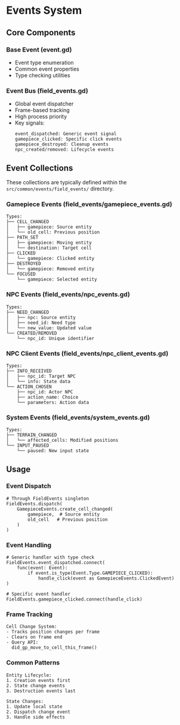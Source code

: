 # Events System

## Core Components

### Base Event (event.gd)
- Event type enumeration
- Common event properties
- Type checking utilities

### Event Bus (field_events.gd)
- Global event dispatcher
- Frame-based tracking
- High process priority
- Key signals:
  ```
  event_dispatched: Generic event signal
  gamepiece_clicked: Specific click events
  gamepiece_destroyed: Cleanup events
  npc_created/removed: Lifecycle events
  ```

## Event Collections

These collections are typically defined within the `src/common/events/field_events/` directory.

### Gamepiece Events (field_events/gamepiece_events.gd)
```
Types:
├── CELL_CHANGED
│   ├── gamepiece: Source entity
│   └── old_cell: Previous position
├── PATH_SET
│   ├── gamepiece: Moving entity
│   └── destination: Target cell
├── CLICKED
│   └── gamepiece: Clicked entity
├── DESTROYED
│   └── gamepiece: Removed entity
└── FOCUSED
    └── gamepiece: Selected entity
```

### NPC Events (field_events/npc_events.gd)
```
Types:
├── NEED_CHANGED
│   ├── npc: Source entity
│   ├── need_id: Need type
│   └── new_value: Updated value
└── CREATED/REMOVED
    └── npc_id: Unique identifier
```

### NPC Client Events (field_events/npc_client_events.gd)
```
Types:
├── INFO_RECEIVED
│   ├── npc_id: Target NPC
│   └── info: State data
└── ACTION_CHOSEN
    ├── npc_id: Actor NPC
    ├── action_name: Choice
    └── parameters: Action data
```

### System Events (field_events/system_events.gd)
```
Types:
├── TERRAIN_CHANGED
│   └── affected_cells: Modified positions
└── INPUT_PAUSED
    └── paused: New input state
```

## Usage

### Event Dispatch
```gdscript
# Through FieldEvents singleton
FieldEvents.dispatch(
    GamepieceEvents.create_cell_changed(
        gamepiece,  # Source entity
        old_cell   # Previous position
    )
)
```

### Event Handling
```gdscript
# Generic handler with type check
FieldEvents.event_dispatched.connect(
    func(event: Event):
        if event.is_type(Event.Type.GAMEPIECE_CLICKED):
            handle_click(event as GamepieceEvents.ClickedEvent)
)

# Specific event handler
FieldEvents.gamepiece_clicked.connect(handle_click)
```

### Frame Tracking
```
Cell Change System:
- Tracks position changes per frame
- Clears on frame end
- Query API:
  did_gp_move_to_cell_this_frame()
```

### Common Patterns
```
Entity Lifecycle:
1. Creation events first
2. State change events
3. Destruction events last

State Changes:
1. Update local state
2. Dispatch change event
3. Handle side effects
```
